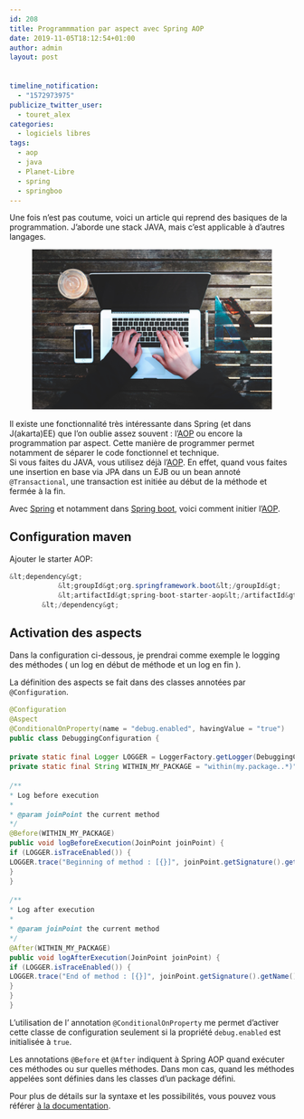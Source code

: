 ```yaml
---
id: 208
title: Programmmation par aspect avec Spring AOP
date: 2019-11-05T18:12:54+01:00
author: admin
layout: post


timeline_notification:
  - "1572973975"
publicize_twitter_user:
  - touret_alex
categories:
  - logiciels libres
tags:
  - aop
  - java
  - Planet-Libre
  - spring
  - springboo
---
```

Une fois n&rsquo;est pas coutume, voici un article qui reprend des basiques de la programmation. J&rsquo;aborde une stack JAVA, mais c&rsquo;est applicable à d&rsquo;autres langages.

<div class="wp-block-image">
  <figure class="aligncenter size-large"><img src="/assets/img/posts/2019/11/stanley-dai-73ozynjvoni-unsplash.jpg?w=1024" alt="" class="wp-image-231" /></figure>
</div>

Il existe une fonctionnalité très intéressante dans Spring (et dans J(akarta)EE) que l&rsquo;on oublie assez souvent : l&rsquo;[AOP](https://fr.wikipedia.org/wiki/Programmation_orient%C3%A9e_aspect) ou encore la programmation par aspect. Cette manière de programmer permet notamment de séparer le code fonctionnel et technique.  
Si vous faites du JAVA, vous utilisez déjà l&rsquo;[AOP](https://fr.wikipedia.org/wiki/Programmation_orient%C3%A9e_aspect). En effet, quand vous faites une insertion en base via JPA dans un EJB ou un bean annoté `@Transactional`, une transaction est initiée au début de la méthode et fermée à la fin.

Avec [Spring](https://docs.spring.io/spring/docs/current/spring-framework-reference/core.html) et notamment dans [Spring boot](https://github.com/spring-projects/spring-boot/), voici comment initier l&rsquo;[AOP](https://docs.spring.io/spring/docs/current/spring-framework-reference/core.html#aop-api-advice).

## Configuration maven

Ajouter le starter AOP:

```java
&lt;dependency&gt;
            &lt;groupId&gt;org.springframework.boot&lt;/groupId&gt;
            &lt;artifactId&gt;spring-boot-starter-aop&lt;/artifactId&gt;
        &lt;/dependency&gt;

```


## Activation des aspects 

Dans la configuration ci-dessous, je prendrai comme exemple le logging des méthodes ( un log en début de méthode et un log en fin ).   
  
La définition des aspects se fait dans des classes annotées par `@Configuration`.

```java
@Configuration
@Aspect
@ConditionalOnProperty(name = "debug.enabled", havingValue = "true")
public class DebuggingConfiguration {

private static final Logger LOGGER = LoggerFactory.getLogger(DebuggingConfiguration.class);
private static final String WITHIN_MY_PACKAGE = "within(my.package..*)";

/**
* Log before execution
*
* @param joinPoint the current method
*/
@Before(WITHIN_MY_PACKAGE)
public void logBeforeExecution(JoinPoint joinPoint) {
if (LOGGER.isTraceEnabled()) {
LOGGER.trace("Beginning of method : [{}]", joinPoint.getSignature().getName());
}
}

/**
* Log after execution
*
* @param joinPoint the current method
*/
@After(WITHIN_MY_PACKAGE)
public void logAfterExecution(JoinPoint joinPoint) {
if (LOGGER.isTraceEnabled()) {
LOGGER.trace("End of method : [{}]", joinPoint.getSignature().getName());
}
}
}
```


L&rsquo;utilisation de l&rsquo; annotation `@ConditionalOnProperty` me permet d&rsquo;activer cette classe de configuration seulement si la propriété `debug.enabled` est initialisée à `true`.  
  
Les annotations `@Before` et `@After` indiquent à Spring AOP quand exécuter ces méthodes ou sur quelles méthodes. Dans mon cas, quand les méthodes appelées sont définies dans les classes d&rsquo;un package défini.  
  
Pour plus de détails sur la syntaxe et les possibilités, vous pouvez vous référer [à la documentation](https://docs.spring.io/spring/docs/2.0.x/reference/aop.html).